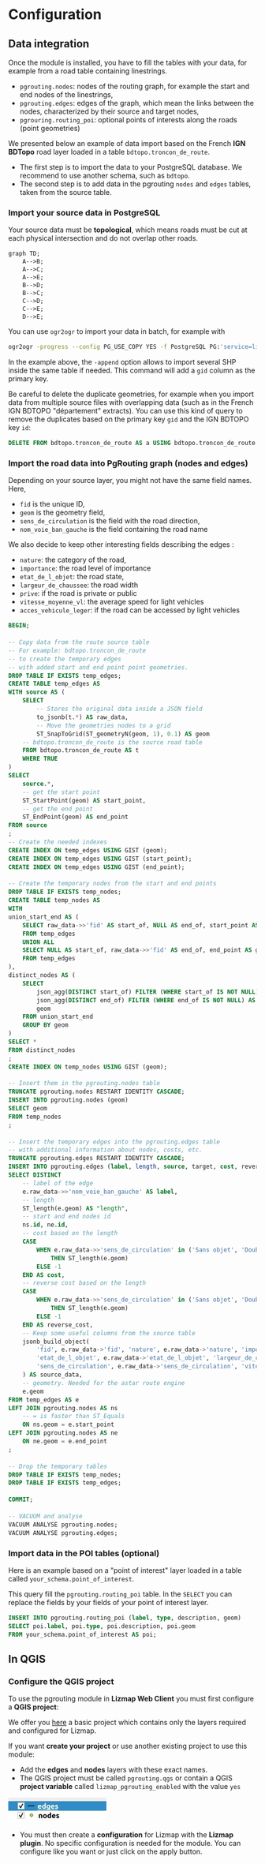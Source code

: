 # Configuration

## Data integration

Once the module is installed, you have to fill the tables with your data, for example from a road table containing linestrings.

* `pgrouting.nodes`: nodes of the routing graph, for example the start and end nodes of the linestrings,
* `pgrouting.edges`: edges of the graph, which mean the links between the nodes, characterized by their source and target nodes,
* `pgrouring.routing_poi`: optional points of interests along the roads (point geometries)

We presented below an example of data import based on the French **IGN BDTopo** road layer loaded in a table `bdtopo.troncon_de_route`.

* The first step is to import the data to your PostgreSQL database. We recommend to use another schema, such as `bdtopo`.
* The second step is to add data in the pgrouting `nodes` and `edges` tables, taken from the source table.

### Import your source data in PostgreSQL

Your source data must be **topological**, which means roads must be cut at each physical intersection and do not overlap other roads.

```mermaid
graph TD;
    A-->B;
    A-->C;
    A-->E;
    B-->D;
    B-->C;
    C-->D;
    C-->E;
    D-->E;
```

You can use `ogr2ogr` to import your data in batch, for example with

```bash
ogr2ogr -progress --config PG_USE_COPY YES -f PostgreSQL PG:'service=lizmap-pgrouting active_schema=bdtopo' -lco DIM=2 -append -lco GEOMETRY_NAME=geom -lco FID=gid -nln bdtopo.troncon_de_route -t_srs EPSG:2154 -nlt PROMOTE_TO_MULTI "TRONCON_DE_ROUTE.shp"
```

In the example above, the `-append` option allows to import several SHP inside the same table if needed.
This command will add a `gid` column as the primary key.

Be careful to delete the duplicate geometries, for example when you import data from multiple
source files with overlapping data (such as in the French IGN BDTOPO "département" extracts).
You can use this kind of query to remove the duplicates based on the primary key `gid` and the IGN BDTOPO key `id`:

```sql
DELETE FROM bdtopo.troncon_de_route AS a USING bdtopo.troncon_de_route AS b WHERE a.gid < b.gid AND a.id = b.id;
```

### Import the road data into PgRouting graph (nodes and edges)

Depending on your source layer, you might not have the same field names. Here,

* `fid` is the unique ID,
* `geom` is the geometry field,
* `sens_de_circulation` is the field with the road direction,
* `nom_voie_ban_gauche` is the field containing the road name

We also decide to keep other interesting fields describing the edges :

* `nature`: the category of the road,
* `importance`: the road level of importance
* `etat_de_l_objet`: the road state,
* `largeur_de_chaussee`: the road width
* `prive`: if the road is private or public
* `vitesse_moyenne_vl`: the average speed for light vehicles
* `acces_vehicule_leger`: if the road can be accessed by light vehicles

```sql
BEGIN;

-- Copy data from the route source table
-- For example: bdtopo.troncon_de_route
-- to create the temporary edges
-- with added start and end point point geometries.
DROP TABLE IF EXISTS temp_edges;
CREATE TABLE temp_edges AS
WITH source AS (
    SELECT
        -- Stores the original data inside a JSON field
        to_jsonb(t.*) AS raw_data,
        -- Move the geometries nodes to a grid
        ST_SnapToGrid(ST_geometryN(geom, 1), 0.1) AS geom
    -- bdtopo.troncon_de_route is the source road table
    FROM bdtopo.troncon_de_route AS t
    WHERE TRUE
)
SELECT
    source.*,
    -- get the start point
    ST_StartPoint(geom) AS start_point,
    -- get the end point
    ST_EndPoint(geom) AS end_point
FROM source
;
-- Create the needed indexes
CREATE INDEX ON temp_edges USING GIST (geom);
CREATE INDEX ON temp_edges USING GIST (start_point);
CREATE INDEX ON temp_edges USING GIST (end_point);

-- Create the temporary nodes from the start and end points
DROP TABLE IF EXISTS temp_nodes;
CREATE TABLE temp_nodes AS
WITH
union_start_end AS (
    SELECT raw_data->>'fid' AS start_of, NULL AS end_of, start_point AS geom
    FROM temp_edges
    UNION ALL
    SELECT NULL AS start_of, raw_data->>'fid' AS end_of, end_point AS geom
    FROM temp_edges
),
distinct_nodes AS (
    SELECT
        json_agg(DISTINCT start_of) FILTER (WHERE start_of IS NOT NULL) AS start_of,
        json_agg(DISTINCT end_of) FILTER (WHERE end_of IS NOT NULL) AS end_of,
        geom
    FROM union_start_end
    GROUP BY geom
)
SELECT *
FROM distinct_nodes
;
CREATE INDEX ON temp_nodes USING GIST (geom);

-- Insert them in the pgrouting.nodes table
TRUNCATE pgrouting.nodes RESTART IDENTITY CASCADE;
INSERT INTO pgrouting.nodes (geom)
SELECT geom
FROM temp_nodes
;

-- Insert the temporary edges into the pgrouting.edges table
-- with additional information about nodes, costs, etc.
TRUNCATE pgrouting.edges RESTART IDENTITY CASCADE;
INSERT INTO pgrouting.edges (label, length, source, target, cost, reverse_cost, source_data, geom)
SELECT DISTINCT
    -- label of the edge
    e.raw_data->>'nom_voie_ban_gauche' AS label,
    -- length
    ST_length(e.geom) AS "length",
    -- start and end nodes id
    ns.id, ne.id,
    -- cost based on the length
    CASE
        WHEN e.raw_data->>'sens_de_circulation' in ('Sans objet', 'Double sens', 'Sens direct')
            THEN ST_length(e.geom)
        ELSE -1
    END AS cost,
    -- reverse cost based on the length
    CASE
        WHEN e.raw_data->>'sens_de_circulation' in ('Sans objet', 'Double sens', 'Sens inverse')
            THEN ST_length(e.geom)
        ELSE -1
    END AS reverse_cost,
    -- Keep some useful columns from the source table
    jsonb_build_object(
        'fid', e.raw_data->'fid', 'nature', e.raw_data->'nature', 'importance', e.raw_data->'importance',
        'etat_de_l_objet', e.raw_data->'etat_de_l_objet', 'largeur_de_chaussee', e.raw_data->'largeur_de_chaussee', 'prive', e.raw_data->'prive',
        'sens_de_circulation', e.raw_data->'sens_de_circulation', 'vitesse_moyenne_vl', e.raw_data->'vitesse_moyenne_vl', 'acces_vehicule_leger', e.raw_data->'acces_vehicule_leger'
    ) AS source_data,
    -- geometry. Needed for the astar route engine
    e.geom
FROM temp_edges AS e
LEFT JOIN pgrouting.nodes AS ns
    -- = is faster than ST_Equals
    ON ns.geom = e.start_point
LEFT JOIN pgrouting.nodes AS ne
    ON ne.geom = e.end_point
;

-- Drop the temporary tables
DROP TABLE IF EXISTS temp_nodes;
DROP TABLE IF EXISTS temp_edges;

COMMIT;

-- VACUUM and analyse
VACUUM ANALYSE pgrouting.nodes;
VACUUM ANALYSE pgrouting.edges;

```

### Import data in the POI tables (optional)

Here is an example based on a "point of interest" layer loaded in a table called `your_schema.point_of_interest`.

This query fill the `pgrouting.routing_poi` table. In the `SELECT` you can replace the fields by
your fields of your point of interest layer.

```sql
INSERT INTO pgrouting.routing_poi (label, type, description, geom)
SELECT poi.label, poi.type, poi.description, poi.geom
FROM your_schema.point_of_interest AS poi;
```

## In QGIS

### Configure the QGIS project

To use the pgrouting module in **Lizmap Web Client** you must first configure
a **QGIS project**:

We offer you [here](../tests/lizmap/instances/pgrouting) a basic project which contains
only the layers required and configured for Lizmap.

If you want **create your project** or use another existing project to use this module:

* Add the **edges** and **nodes** layers with these exact names.
* The QGIS project must be called `pgrouting.qgs` or contain a QGIS **project variable**
  called `lizmap_pgrouting_enabled` with the value `yes`

![pgrouting_layers](media/pgrouting_layers.jpg)

* You must then create a **configuration** for Lizmap with the **Lizmap plugin**. No specific
  configuration is needed for the module. You can configure like you want or just click on the
  apply button.
